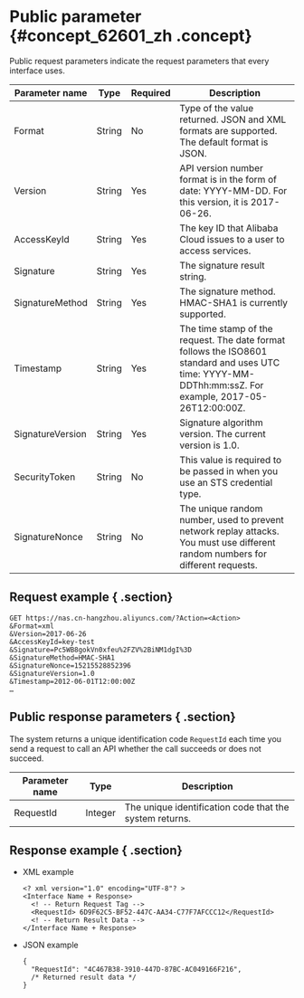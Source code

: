 # Public parameter {#concept_62601_zh .concept}

Public request parameters indicate the request parameters that every interface uses.

|Parameter name|Type|Required|Description|
|--------------|----|--------|-----------|
|Format|String|No|Type of the value returned. JSON and XML formats are supported. The default format is JSON.|
|Version|String|Yes|API version number format is in the form of date: YYYY-MM-DD. For this version, it is 2017-06-26.|
|AccessKeyId|String|Yes|The key ID that Alibaba Cloud issues to a user to access services.|
|Signature|String|Yes|The signature result string.|
|SignatureMethod|String|Yes|The signature method. HMAC-SHA1 is currently supported.|
|Timestamp|String|Yes|The time stamp of the request. The date format follows the ISO8601 standard and uses UTC time: YYYY-MM-DDThh:mm:ssZ. For example, 2017-05-26T12:00:00Z.|
|SignatureVersion|String|Yes|Signature algorithm version. The current version is 1.0.|
|SecurityToken|String|No|This value is required to be passed in when you use an STS credential type.|
|SignatureNonce|String|No|The unique random number, used to prevent network replay attacks. You must use different random numbers for different requests.|

## Request example { .section}

```language-shell
GET https://nas.cn-hangzhou.aliyuncs.com/?Action=<Action>
&Format=xml
&Version=2017-06-26
&AccessKeyId=key-test
&Signature=Pc5WB8gokVn0xfeu%2FZV%2BiNM1dgI%3D
&SignatureMethod=HMAC-SHA1
&SignatureNonce=15215528852396
&SignatureVersion=1.0
&Timestamp=2012-06-01T12:00:00Z
…

```

## Public response parameters { .section}

The system returns a unique identification code `RequestId` each time you send a request to call an API whether the call succeeds or does not succeed.

|Parameter name|Type|Description|
|--------------|----|-----------|
|RequestId|Integer|The unique identification code that the system returns.|

## Response example { .section}

-   XML example

    ```language-xml
    <? xml version="1.0" encoding="UTF-8"? >
    <Interface Name + Response>
      <! -- Return Request Tag -->
      <RequestId> 6D9F62C5-BF52-447C-AA34-C77F7AFCCC12</RequestId>
      <! -- Return Result Data -->
    </Interface Name + Response>
    
    ```

-   JSON example

    ```language-json
    {
      "RequestId": "4C467B38-3910-447D-87BC-AC049166F216",
      /* Returned result data */
    }
    
    ```


